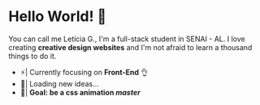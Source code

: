 # Hello World! 👋
You can call me Letícia G., I'm a full-stack student in SENAI - AL. I love creating **creative design websites** and I'm not afraid to learn a thousand things to do it.

- ⚡| Currently focusing on **Front-End** 👌
- 🔭| Loading new ideas...
- 🚀| **Goal: be a css animation *master***
